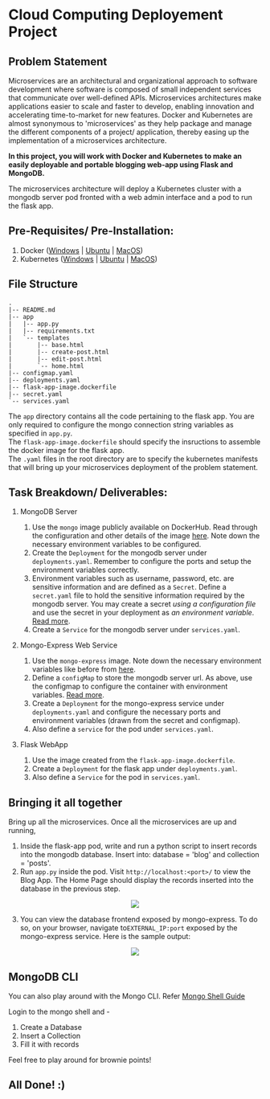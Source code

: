 # Cloud Computing Deployement Project
## Problem Statement
Microservices are an architectural and organizational approach to software development where software is composed of small independent services that communicate over well-defined APIs. Microservices architectures make applications easier to scale and faster to develop, enabling innovation and accelerating time-to-market for new features.
Docker and Kubernetes are almost synonymous to 'microservices' as they help package and manage the different components of a project/ application, thereby easing up the implementation of a microservices architecture.

**In this project, you will work with Docker and Kubernetes to make an easily deployable and portable blogging web-app using Flask and MongoDB.**  

The microservices architecture will deploy a Kubernetes cluster with a mongodb server pod fronted with a web admin interface and a pod to run the flask app.

## Pre-Requisites/ Pre-Installation:
1. Docker ([Windows](https://docs.docker.com/desktop/windows/install/) | [Ubuntu](https://docs.docker.com/engine/install/ubuntu/#:~:text=Install%20from%20a%20package&text=Go%20to%20https%3A%2F%2Fdownload,version%20you%20want%20to%20install) | [MacOS](https://docs.docker.com/desktop/mac/install/))
2. Kubernetes ([Windows](https://birthday.play-with-docker.com/kubernetes-docker-desktop/) | [Ubuntu](https://kubernetes.io/docs/tasks/tools/install-kubectl-linux/) | [MacOS](https://birthday.play-with-docker.com/kubernetes-docker-desktop/))

## File Structure
```
.
|-- README.md
|-- app
|   |-- app.py
|   |-- requirements.txt
|   `-- templates
|       |-- base.html
|       |-- create-post.html
|       |-- edit-post.html
|       `-- home.html
|-- configmap.yaml
|-- deployments.yaml
|-- flask-app-image.dockerfile
|-- secret.yaml
`-- services.yaml
```
The `app` directory contains all the code pertaining to the flask app. You are only required to configure the mongo connection string variables as specified in `app.py`.  
The `flask-app-image.dockerfile` should specify the insructions to assemble the docker image for the flask app.  
The `.yaml` files in the root directory are to specify the kubernetes manifests that will bring up your microservices deployment of the problem statement.

## Task Breakdown/ Deliverables:
1. MongoDB Server
    1. Use the `mongo` image publicly available on DockerHub. Read through the configuration and other details of the image [here](https://hub.docker.com/_/mongo). Note down the necessary environment variables to be configured.
    2. Create the `Deployment` for the mongodb server under `deployments.yaml`. Remember to configure the ports and setup the environment variables correctly.
    3. Environment variables such as username, password, etc. are sensitive information and are defined as a `Secret`. Define a `secret.yaml` file to hold the sensitive information required by the mongodb server. You may create a secret _using a configuration file_ and use the secret in your deployment as _an environment variable_.  [Read more](https://newrelic.com/blog/how-to-relic/how-to-use-kubernetes-secrets).
    4. Create a `Service` for the mongodb server under `services.yaml`.

2. Mongo-Express Web Service
    1. Use the `mongo-express` image. Note down the necessary environment variables like before from [here](https://hub.docker.com/_/mongo-express).
    2. Define a `configMap` to store the mongodb server url. As above, use the configmap to configure the container with environment variables. [Read more](https://kubernetes.io/docs/concepts/configuration/configmap/).
    3. Create a `Deployment` for the mongo-express service under `deployments.yaml` and configure the necessary ports and environment variables (drawn from the secret and configmap).
    4. Also define a `service` for the pod under `services.yaml`.

3.  Flask WebApp
    1. Use the image created from the `flask-app-image.dockerfile`.
    2. Create a `Deployment` for the flask app under `deployments.yaml`.
    3. Also define a `Service` for the pod in `services.yaml`.  

## Bringing it all together
Bring up all the microservices.
Once all the microservices are up and running,
1. Inside the flask-app pod, write and run a python script to insert records into the mongodb database. Insert into: database = 'blog' and collection = 'posts'.
2. Run `app.py` inside the pod. Visit `http://localhost:<port>/` to view the Blog App. The Home Page should display the records inserted into the database in the previous step.
<p align = "center">
    <img src = "https://user-images.githubusercontent.com/56164920/158070358-d37498a4-1712-4048-bf19-3dfc86a214ef.png"/>
</p>

3. You can view the database frontend exposed by mongo-express. To do so, on your browser, navigate to`EXTERNAL_IP:port` exposed by the mongo-express service. Here is the sample output:  

<p align = "center">
    <img src = "https://user-images.githubusercontent.com/56164920/158070411-3dff479d-ee7f-4eeb-b38f-92ccc221c6aa.png"/>
</p>

## MongoDB CLI
You can also play around with the Mongo CLI. Refer [Mongo Shell Guide](https://docs.mongodb.com/manual/reference/mongo-shell/)

Login to the mongo shell and -

1. Create a Database
2. Insert a Collection
3. Fill it with records

Feel free to play around for brownie points!

## All Done! :)
